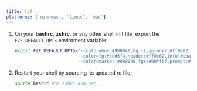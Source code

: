 ```yaml
---
title: fzf
platforms: ['windows', 'linux', 'mac']
---
```


1. On your **bashrc**, **zshrc**, or any other shell init file, export the `FZF_DEFAULT_OPTS` enviroment variable:
   ```bash
   export FZF_DEFAULT_OPTS="--color=bg+:#900048,bg:-1,spinner:#ff0e82,hl:#00ffb7 \
                           --color=fg:#cdd6f4,header:#ff0e82,info:#cba6f7,pointer:#00ffb7 \
                           --color=marker:#900048,fg+:#00ffb7,prompt:#cba6f7,hl+:#00ffb7"
   ```
2. Restart your shell by sourcing its updated rc file;
   ```bash
   source bashrc #or zshrc and etc...
   ```
